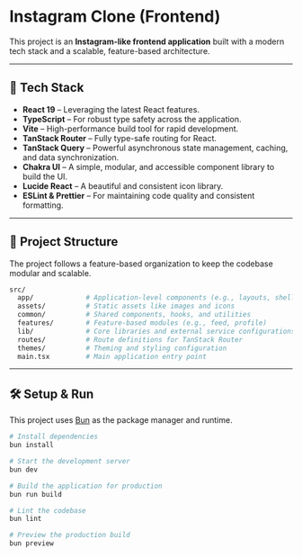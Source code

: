 # Instagram Clone (Frontend)

This project is an **Instagram-like frontend application** built with a modern tech stack and a scalable, feature-based architecture.

---

## 🚀 Tech Stack

- **React 19** – Leveraging the latest React features.
- **TypeScript** – For robust type safety across the application.
- **Vite** – High-performance build tool for rapid development.
- **TanStack Router** – Fully type-safe routing for React.
- **TanStack Query** – Powerful asynchronous state management, caching, and data synchronization.
- **Chakra UI** – A simple, modular, and accessible component library to build the UI.
- **Lucide React** – A beautiful and consistent icon library.
- **ESLint & Prettier** – For maintaining code quality and consistent formatting.

---

## 📂 Project Structure

The project follows a feature-based organization to keep the codebase modular and scalable.

```bash
src/
  app/             # Application-level components (e.g., layouts, shells)
  assets/          # Static assets like images and icons
  common/          # Shared components, hooks, and utilities
  features/        # Feature-based modules (e.g., feed, profile)
  lib/             # Core libraries and external service configurations (e.g., fetcher)
  routes/          # Route definitions for TanStack Router
  themes/          # Theming and styling configuration
  main.tsx         # Main application entry point
```

---

## 🛠️ Setup & Run

This project uses [Bun](https://bun.sh/) as the package manager and runtime.

```bash
# Install dependencies
bun install

# Start the development server
bun dev

# Build the application for production
bun run build

# Lint the codebase
bun lint

# Preview the production build
bun preview
```
